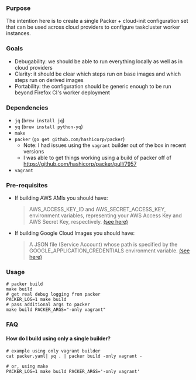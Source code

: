 ### Purpose

The intention here is to create a single Packer + cloud-init configuration set that can be used across cloud providers to configure taskcluster worker instances.

### Goals

- Debugability: we should be able to run everything locally as well as in cloud providers
- Clarity: it should be clear which steps run on base images and which steps run on derived images
- Portability: the configuration should be generic enough to be run beyond Firefox CI's worker deployment

### Dependencies

- `jq` (`brew install jq`)
- `yq` (`brew install python-yq`)
- `make`
- `packer` (`go get github.com/hashicorp/packer`)
  - Note: I had issues using the `vagrant` builder out of the box in recent versions
  - I was able to get things working using a build of packer off of https://github.com/hashicorp/packer/pull/7957
- `vagrant`

### Pre-requisites

- If building AWS AMIs you should have:
  > AWS_ACCESS_KEY_ID and AWS_SECRET_ACCESS_KEY, environment variables, representing your AWS Access Key and AWS Secret Key, respectively. [(see here)](https://www.packer.io/docs/builders/amazon.html#environment-variables)
- If building Google Cloud Images you should have:
  > A JSON file (Service Account) whose path is specified by the GOOGLE_APPLICATION_CREDENTIALS environment variable. [(see here)](https://www.packer.io/docs/builders/googlecompute.html#precedence-of-authentication-methods)

### Usage

```
# packer build
make build
# get real debug logging from packer
PACKER_LOG=1 make build
# pass additional args to packer
make build PACKER_ARGS="-only vagrant"
```

### FAQ

#### How do I build using only a single builder?

```
# example using only vagrant builder
cat packer.yaml| yq . | packer build -only vagrant -

# or, using make
PACKER_LOG=1 make build PACKER_ARGS='-only vagrant'
```
